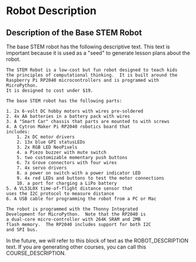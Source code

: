 # Robot Description

## Description of the Base STEM Robot

The base STEM robot has the following descriptive text.  This text is important because it is used as a "seed" to generate lesson plans about the robot.

```linenums="0"
The STEM Robot is a low-cost but fun robot designed to teach kids
the principles of computational thinking.  It is built around the
Raspberry Pi RP2040 microcontrollers and is programed with MicroPython.
It is designed to cost under $19.

The base STEM robot has the following parts:

1. 2x 6-volt DC hobby motors with wires pre-soldered
2. 4x AA batteries in a battery pack with wires
3. A "Smart Car" chassis that parts are mounted to with screws
4. A Cytron Maker Pi RP2040 robotics board that
includes:
    1. 2x DC motor drivers
    2. 13x blue GPI statusLEDs
    3. 2x RGB LED NeoPixels
    4. a Piezo buzzer with mute switch
    5. two customizable momentary push buttons
    6. 7x Grove connectors with four wires
    7. 4x servo drivers
    8. a power on switch with a power indicator LED
    9. 4x red LEDs and buttons to test the motor connections
    10. a port for charging a LiPo battery
5. A VL53L0X time-of-flight distance sensor that
uses the I2C protocol to measure distance
6. A USB cable for programming the robot from a PC or Mac

The robot is programmed with the Thonny Integrated
Development for MicroPython.  Note that the RP2040 is
a dual-core micro-controller with 264K SRAM and 2MB
flash memory.  The RP2040 includes support for both I2C
and SPI bus.
```

In the future, we will refer to this block of text as the
ROBOT_DESCRIPTION text. If you are generating other courses,
you can call this COURSE_DESCRIPTION.